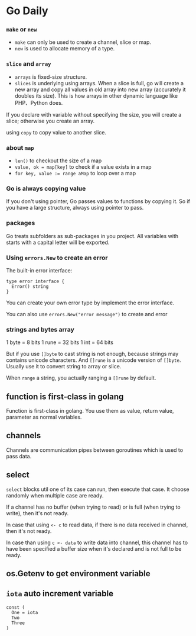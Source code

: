 Go Daily
===================

###  `make` or `new`

- `make` can only be used to create a channel, slice or map.
- `new` is used to allocate memory of a type.

### `slice` and `array`

- `arrays` is fixed-size structure.
- `slices` is underlying using arrays. When a slice is full, go will create a new array and copy all values in old array into new array (accurately it doubles its size). This is how arrays in other dynamic language like PHP、Python does.

If you declare with variable without specifying the size, you will create a slice; otherwise you create an array.

using `copy` to copy value to another slice.

### about `map`

- `len()` to checkout the size of a map
- `value, ok = map[key]` to check if a value exists in a map
- `for key, value := range aMap` to loop over a map

### Go is always copying value

If you don't using pointer, Go passes values to functions by copying it. So if you have a large structure, always using pointer to pass.

### packages
Go treats subfolders as sub-packages in you project. All variables with starts with a capital letter will be exported.

### Using `errors.New` to create an error

The built-in error interface:

```
type error interface {
  Error() string
}
```

You can create your own error type by implement the error interface.

You can also use `errors.New("error message")` to create and error

### strings and bytes array
1 byte = 8 bits
1 rune = 32 bits
1 int  = 64 bits

But if you use `[]byte` to cast string is not enough, because strings may contains unicode characters. And `[]rune` is a unicode version of `[]byte`. Usually use it to convert string to array or slice.

When `range` a string, you actually ranging a `[]rune` by default.

## function is first-class in golang
Function is first-class in golang. You use them as value, return value, parameter as normal variables.

## channels
Channels are communication pipes between goroutines which is used to pass data.

## select
`select` blocks util one of its case can run, then execute that case. It choose randomly when multiple case are ready.

If a channel has no buffer (when trying to read) or is full (when trying to write), then it's not ready.

In case that using `<- c` to read data, if there is no data received in channel, then it's not ready.

In case than using `c <- data` to write data into channel, this channel has to have been specified a buffer size when it's declared and is not full to be ready.

## os.Getenv to get environment variable


## `iota` auto increment variable
```
const (
  One = iota
  Two
  Three
)
```
